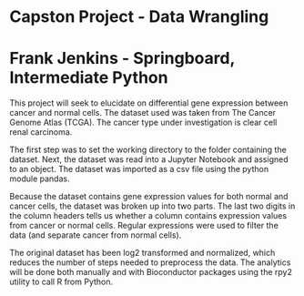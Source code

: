 # Capston Project - Data Wrangling
# Frank Jenkins - Springboard, Intermediate Python

This project will seek to elucidate on differential gene expression between cancer and normal cells. The dataset used was taken from The Cancer Genome Atlas (TCGA). The cancer type under investigation is clear cell renal carcinoma.

The first step was to set the working directory to the folder containing the dataset. Next, the dataset was read into a Jupyter 
Notebook and assigned to an object. The dataset was imported as a csv file using the python module pandas. 

Because the dataset contains gene expression values for both normal and cancer cells, the dataset was broken up into two parts. 
The last two digits in the column headers tells us whether a column contains expression values from cancer or normal cells.
Regular expressions were used to filter the data (and separate cancer from normal cells).  

The original dataset has been log2 transformed and normalized, which reduces the number of steps needed to preprocess the data. 
The analytics will be done both manually and with Bioconductor packages using the rpy2 utility to call R from Python. 
